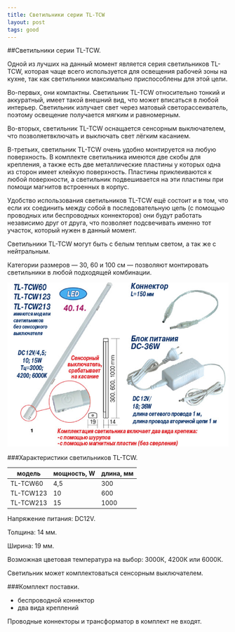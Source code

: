 ```yaml
---
title: Светильники серии TL-TCW
layout: post
tags: good
---
```

##Светильники серии TL-TCW.

Одной из лучших на данный момент является серия светильников TL-TCW, которая чаще всего используется для освещения рабочей зоны на кухне, так как светильники максимально приспособлены для этой цели.

Во-первых, они компактны. Светильник TL-TCW относительно тонкий и аккуратный, имеет такой внешний вид, что может вписаться в любой интерьер. Светильник излучает свет через матовый светорассеиватель, поэтому освещение получается мягким и равномерным.

Во-вторых, светильник TL-TCW оснащается сенсорным выключателем, что позволяетвключать и выключать свет лёгким касанием.

В-третьих, светильник TL-TCW очень удобно монтируется на любую поверхность. В комплекте светильника имеются две скобы для крепления, а также есть две металлические пластины у которых одна из сторон имеет клейкую поверхность. Пластины приклеиваются к любой поверхности, а светильник подвешивается на эти пластины при помощи магнитов встроенных в корпус.

Удобство использования светильников TL-TCW ещё состоит и в том, что если их соединить между собой в последовательную цепь (с помощью проводных или беспроводных коннекторов) они будут работать независимо друг от друга, что позволяет подсвечивать именно тот участок, который нужен в данный момент.

Светильники TL-TCW могут быть с белым теплым светом, а так же с нейтральным.

Категории размеров — 30, 60 и 100 см — позволяют монтировать светильники в любой подходящей комбинации.

![Светильник TL-TCW](/images/posts/2014/09-01-tl-tcw.jpg)

###Характеристики светильников TL-TCW.

| модель | мощность, W | длина, мм |
| - | - | - |
| TL-TCW60 | 4,5 | 300 |
| TL-TCW123 | 10 | 600 |
| TL-TCW213 | 15 | 1000 |

Напряжение питания: DC12V.

Толщина: 14 мм.

Ширина: 19 мм.

Возможная цветовая температура на выбор: 3000К, 4200К или 6000К.

Светильник может комплектоваться сенсорным выключателем.

###Комплект поставки.

+ беспроводной коннектор
+ два вида креплений

Проводные коннекторы и трансформатор в комплект не входят.
